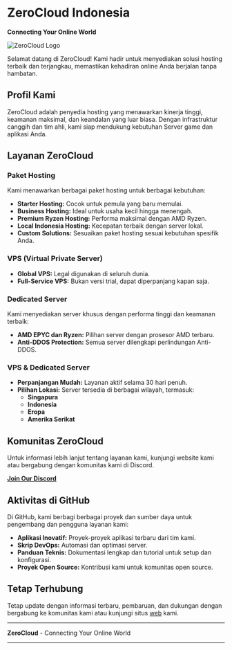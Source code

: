 # ZeroCloud Indonesia
**Connecting Your Online World**

![ZeroCloud Logo](https://dash.zerocloud.id/themes/bannerzerocloudindonesia.gif)

Selamat datang di ZeroCloud! Kami hadir untuk menyediakan solusi hosting terbaik dan terjangkau, memastikan kehadiran online Anda berjalan tanpa hambatan.

## Profil Kami
ZeroCloud adalah penyedia hosting yang menawarkan kinerja tinggi, keamanan maksimal, dan keandalan yang luar biasa. Dengan infrastruktur canggih dan tim ahli, kami siap mendukung kebutuhan Server game dan aplikasi Anda.

## Layanan ZeroCloud
### Paket Hosting
Kami menawarkan berbagai paket hosting untuk berbagai kebutuhan:
- **Starter Hosting:** Cocok untuk pemula yang baru memulai.
- **Business Hosting:** Ideal untuk usaha kecil hingga menengah.
- **Premium Ryzen Hosting:** Performa maksimal dengan AMD Ryzen.
- **Local Indonesia Hosting:** Kecepatan terbaik dengan server lokal.
- **Custom Solutions:** Sesuaikan paket hosting sesuai kebutuhan spesifik Anda.

### VPS (Virtual Private Server)
- **Global VPS:** Legal digunakan di seluruh dunia.
- **Full-Service VPS:** Bukan versi trial, dapat diperpanjang kapan saja.

### Dedicated Server
Kami menyediakan server khusus dengan performa tinggi dan keamanan terbaik:
- **AMD EPYC dan Ryzen:** Pilihan server dengan prosesor AMD terbaru.
- **Anti-DDOS Protection:** Semua server dilengkapi perlindungan Anti-DDOS.

### VPS & Dedicated Server
- **Perpanjangan Mudah:** Layanan aktif selama 30 hari penuh.
- **Pilihan Lokasi:** Server tersedia di berbagai wilayah, termasuk:
  - **Singapura** 
  - **Indonesia** 
  - **Eropa** 
  - **Amerika Serikat** 

## Komunitas ZeroCloud
Untuk informasi lebih lanjut tentang layanan kami, kunjungi website kami atau bergabung dengan komunitas kami di Discord.

[**Join Our Discord**](https://discord.zerocloud.id)

## Aktivitas di GitHub
Di GitHub, kami berbagi berbagai proyek dan sumber daya untuk pengembang dan pengguna layanan kami:
- **Aplikasi Inovatif:** Proyek-proyek aplikasi terbaru dari tim kami.
- **Skrip DevOps:** Automasi dan optimasi server.
- **Panduan Teknis:** Dokumentasi lengkap dan tutorial untuk setup dan konfigurasi.
- **Proyek Open Source:** Kontribusi kami untuk komunitas open source.

## Tetap Terhubung
Tetap update dengan informasi terbaru, pembaruan, dan dukungan dengan bergabung ke komunitas kami atau kunjungi situs [web](discord.zerocloud.id) kami.

---

**ZeroCloud** - Connecting Your Online World

---
